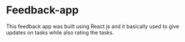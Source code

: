 # Feedback-app
This feedback app was built using React js and it basically used to give updates on tasks while also rating the tasks.

